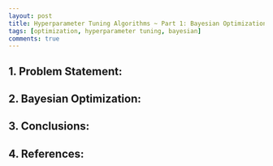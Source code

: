 ```yaml
---
layout: post
title: Hyperparameter Tuning Algorithms ~ Part 1: Bayesian Optimization
tags: [optimization, hyperparameter tuning, bayesian]
comments: true
---
```



## 1. Problem Statement:

## 2. Bayesian Optimization:

## 3. Conclusions:

## 4. References:
